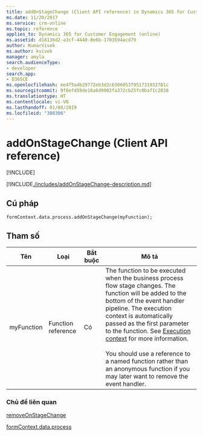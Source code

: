 ```yaml
---
title: addOnStageChange (Client API reference) in Dynamics 365 for Customer Engagement| MicrosoftDocs
ms.date: 11/20/2017
ms.service: crm-online
ms.topic: reference
applies_to: Dynamics 365 for Customer Engagement (online)
ms.assetid: d18136d2-a3cf-4440-8e6b-1703594acd79
author: KumarVivek
ms.author: kvivek
manager: amyla
search.audienceType:
- developer
search.app:
- D365CE
ms.openlocfilehash: ee4f5a4b29772eb3d2c63060537951731032781c
ms.sourcegitcommit: 9f0efd59de16a6d9902fa372cb25fc0baf1c2838
ms.translationtype: HT
ms.contentlocale: vi-VN
ms.lasthandoff: 01/08/2019
ms.locfileid: "388306"
---
```

# <a name="addonstagechange-client-api-reference"></a>addOnStageChange (Client API reference)

[!INCLUDE[](../../../../../includes/cc_applies_to_update_9_0_0.md)]

[!INCLUDE[./includes/addOnStageChange-description.md](./includes/addOnStageChange-description.md)]

## <a name="syntax"></a>Cú pháp

`formContext.data.process.addOnStageChange(myFunction);`

## <a name="parameter"></a>Tham số

|Tên|Loại|Bắt buộc|Mô tả|
|--|--|--|--|
|myFunction|Function reference|Có|The function to be executed when the business process flow stage changes. The function will be added to the bottom of the event handler pipeline. The execution context is automatically passed as the first parameter to the function. See [Execution context](../../../clientapi-execution-context.md) for more information.<br/><br/>You should use a reference to a named function rather than an anonymous function if you may later want to remove the event handler.|

### <a name="related-topics"></a>Chủ đề liên quan
 
[removeOnStageChange](removeOnStageChange.md)

[formContext.data.process](../../formContext-data-process.md)
 


